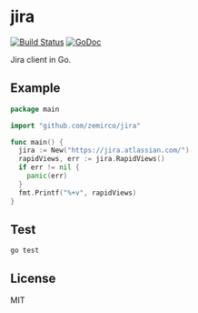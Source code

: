 
# jira

[![Build Status](https://travis-ci.org/zemirco/jira.svg)](https://travis-ci.org/zemirco/jira)
[![GoDoc](https://godoc.org/github.com/zemirco/jira?status.svg)](https://godoc.org/github.com/zemirco/jira)

Jira client in Go.

## Example

```go
package main

import "github.com/zemirco/jira"

func main() {
  jira := New("https://jira.atlassian.com/")
  rapidViews, err := jira.RapidViews()
  if err != nil {
    panic(err)
  }
  fmt.Printf("%+v", rapidViews)
}
```

## Test

`go test`

## License

MIT
